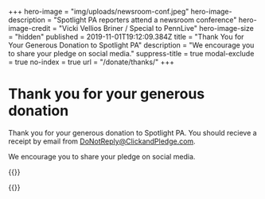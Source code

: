 +++
hero-image = "img/uploads/newsroom-conf.jpeg"
hero-image-description = "Spotlight PA reporters attend a newsroom conference"
hero-image-credit = "Vicki Vellios Briner / Special to PennLive"
hero-image-size = "hidden"
published = 2019-11-01T19:12:09.384Z
title = "Thank You for Your Generous Donation to Spotlight PA"
description = "We encourage you to share your pledge on social media."
suppress-title = true
modal-exclude = true
no-index = true
url = "/donate/thanks/"
+++

# Thank you for your generous donation

Thank you for your generous donation to Spotlight PA. You should recieve a receipt by email from DoNotReply@ClickandPledge.com.

We encourage you to share your pledge on social media.

{{<donate-buttons>}}

{{<picture src="img/uploads/newsroom-conf.jpeg" description="Spotlight PA reporters attend a newsroom conference" credit="Vicki Vellios Briner / Special to PennLive">}}

